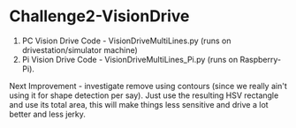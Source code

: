 # Challenge2-VisionDrive

1. PC Vision Drive Code - VisionDriveMultiLines.py (runs on drivestation/simulator machine)
2. Pi Vision Drive Code - VisionDriveMultiLines_Pi.py (runs on Raspberry-Pi).

Next Improvement - investigate remove using contours (since we really ain't using it for shape detection per say).  Just use the resulting HSV rectangle and use its total area, this will make things less sensitive and drive a lot better and less jerky.
